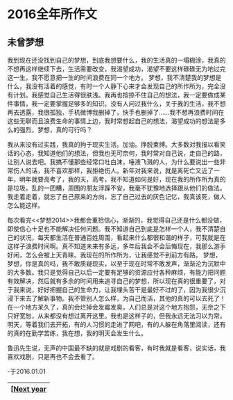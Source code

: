 # 2016全年所作文

## 未曾梦想

我到现在还没找到自己的梦想，到底我想要什么，我的生活真的一塌糊涂，我真的不想再这样继续下去，生活需要改变，我渴望成功，渴望不要这样碌碌无为地过完这一生，我不愿意把一生的时间浪费在同一个地方。
梦想，我不清楚我的梦想是什么，我没有活着的感觉，有时一个人静下心来才会发现自己的所作所为，完全没有计划。我感觉自己生活得很肤浅。我再也按捺不住自己的想法，我一定要做成某件事情，我一定要掌握足够多的知识。没有人问过我什么，关于我的生活，我不想再去透露，我很孤独，手机微博我删掉了，快手也删掉了……我不想再浪费时间在这些无聊而且浪费生命的事情上边，我时常想起自己的想法，渴望成功的想法是多么的强烈，梦想，真的可行吗？

我从来没有过实践，我真的拘于现实生活。加油。挣脱束缚。大多数对我报以看笑话的心态，我知道他们的想法，但我也无可奈何，我时常对自己说，走自己的路，让别人说去吧。我搞不懂那些经常口吐白沫，唾液飞溅的人，为什么要说出一些非常伤人的话，我不喜欢那样，我拒绝伤人。新年对我来说，就是离死亡又近了一年，明年就要高考了，我的天，高考，我不知道如何是好，现在我的所作所为真的是垃圾，乱的一团糟，周围的朋友浮躁不安，我毫不犹豫地选择跟从他们的做法。我走着走着，就忘了自己原来的方向，忘了自己过去的灰色记忆，我真该死，做人怎么能这样。

每次看完<<梦想2014>>我都会重拾信心，渐渐的，我觉得自己还是什么都没做，即使信心十足也不能解决任何问题。我不知道自己到底是怎样一个人，我不清楚自己的状况，每天都生活在普通百姓周围，看起来什么都很和谐的样子，可我就是在这样子浪费时间啊。真不知道未来有多远，多年后我会不会后悔现在，我那么游手好闲，怎么会被上天青睐。我现在的所作所为，让我感觉不到前方有路。
梦想，梦想，你是真的吗，我不敢质疑现实，以至于现在时常不敢发声，渐渐沦为沉默中的大多数。我只是觉得自己以后一定要有足够的资源应付各种麻烦，有能力把问题有效解决，然后就有多余的时间用来追寻自己的梦想，所以现在真的很重要了，对于我来说，好好把握自己的生命力，让我埋头苦干是最好不过的了，因为我很少沉浸下来去了解新事物。我不管别人怎么样，为自己而活，其他的真的可以去死了！在一个地方呆久了，真的会烂掉会发霉发臭，人们总是对这个地方抱怨，无奈之下只好宽恕，从来都没有想过离开这里。我也是这样子的，但我永远无法习以为常。明天，等着我们去开拓，有的人习惯的走进了网吧，有的人躲在角落里阅读，还有的真的在勤学苦练，我在想，我的明天会发生什么。

鲁迅先生说，无声的中国最不缺的就是戏剧的看客，有时我就是看客，说实话，我喜欢戏剧，只是再也不会去看了。

-于2016.01.01

| [[Next year](./2017.md)  |
|--------------------------|